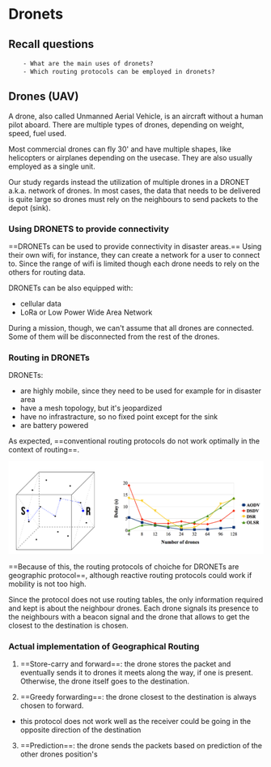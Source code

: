 # Dronets

## Recall questions
        - What are the main uses of dronets?
        - Which routing protocols can be employed in dronets?

## Drones (UAV)

A drone, also called Unmanned Aerial Vehicle, is an aircraft without a human pilot aboard.
There are multiple types of drones, depending on weight, speed, fuel used.

Most commercial drones can fly 30' and have multiple shapes, like helicopters or airplanes depending on the usecase.
They are also usually employed as a single unit.

Our study regards instead the utilization of multiple drones in a DRONET a.k.a. network of drones.
In most cases, the data that needs to be delivered is quite large so drones must rely on the
neighbours to send packets to the depot (sink).

### Using DRONETS to provide connectivity

==DRONETs can be used to provide connectivity in disaster areas.== Using their own wifi, for instance, they
can create a network for a user to connect to. Since the range of wifi is limited though each drone needs to
rely on the others for routing data.

DRONETs can be also equipped with:
- cellular data
- LoRa or Low Power Wide Area Network 

During a mission, though, we can't assume that all drones are connected. Some of them will be disconnected 
from the rest of the drones. 

### Routing in DRONETs

DRONETs:
- are highly mobile, since they need to be used for example for in disaster area
- have a mesh topology, but it's jeopardized
- have no infrastracture, so no fixed point except for the sink
- are battery powered

As expected, ==conventional routing protocols do not work optimally in the context of routing==.

![](../../../static/AN/dronets1.png)

==Because of this, the routing protocols of choiche for DRONETs are geographic protocol==, although reactive routing protocols could work if mobility is not too high.

Since the protocol does not use routing tables, the only information required and kept is about the neighbour drones.
Each drone signals its presence to the neighbours with a beacon signal and the drone that allows to get the closest to the destination is chosen.

### Actual implementation of Geographical Routing

1. ==Store-carry and forward==: the drone stores the packet and eventually sends it to drones it meets along the way, if one is present. Otherwise, the drone itself goes to the destination.

2. ==Greedy forwarding==: the drone closest to the destination is always chosen to forward.
- this protocol does not work well as the receiver could be going in the opposite direction of the destination 

3. ==Prediction==: the drone sends the packets based on prediction of the other drones position's 



